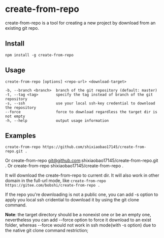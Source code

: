 # create-from-repo

create-from-repo is a tool for creating a new project by download from an existing git repo.


## Install

	npm install -g create-from-repo

## Usage

	create-from-repo [options] <repo-url> <download-target>

    -b, --branch <branch>  branch of the git repository (default: master)
    -t, --tag <tag>        specify the tag instead of branch of the git repository
    -s, --ssh              use your local ssh-key credential to download the repository
    --force                force to download regardless the target dir is not empty
    -h, --help             output usage information

## Examples

	create-from-repo https://github.com/shixiaobao17145/create-from-repo.git .
Or
	create-from-repo git@github.com:shixiaobao17145/create-from-repo.git .
Or 
	create-from-repo shixiaobao17145/create-from-repo .

It will download the create-from-repo to current dir. It will also work in other domain in the full-url mode, like `create-from-repo https://gitee.com/bobshi/create-from-repo .`

If the repo you're downloading is not a public one, you can add -s option to apply you local ssh cridential to download it by using the git clone command.

**Note**: the target directory should be a nonexist one or be an empty one, nevertheless you can add --force option to force it download to an exist folder, whereas --force would not work in ssh mode(with -s option) due to the native git clone command restriction;



